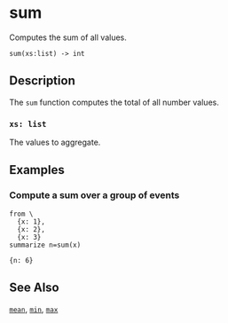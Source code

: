 # sum

Computes the sum of all values.

```tql
sum(xs:list) -> int
```

## Description

The `sum` function computes the total of all number values.

### `xs: list`

The values to aggregate.

## Examples

### Compute a sum over a group of events

```tql
from \
  {x: 1},
  {x: 2},
  {x: 3}
summarize n=sum(x)
```

```tql
{n: 6}
```

## See Also

[`mean`](mean.md), [`min`](min.md), [`max`](max.md)
